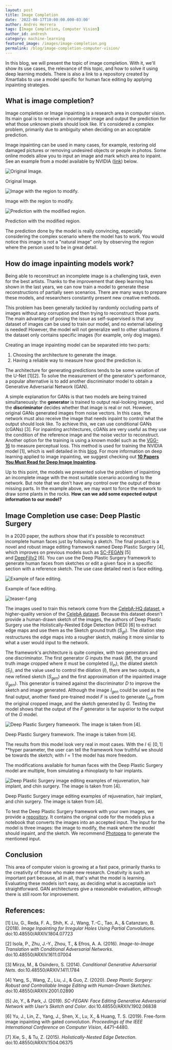```yaml
---
layout: post
title: Image Completion
date: '2022-08-17T10:00:00.000-03:00'
author: Andrés Herrera
tags: [Image Completion, Computer Vision]
author_id: andresh
category: machine-learning
featured_image: /images/image-completion.png
permalink: /blog/image-completion-computer-vision/
---
```


In this blog, we will present the topic of image completion. With it, we'll show its use cases, the relevance of this topic, and how to solve it using deep learning models. There is also a link to a repository created by Xmartlabs to use a model specific for human face editing by applying inpainting strategies.

## What is image completion?

Image completion or Image inpainting is a research area in computer vision. Its main goal is to receive an incomplete image and output the prediction for what those unknown pixels should look like. It's considered a complex problem, primarily due to ambiguity when deciding on an acceptable prediction.

Image inpainting can be used in many cases, for example, restoring old damaged pictures or removing undesired objects or people in photos. Some online models allow you to input an image and mark which area to inpaint. See an example from a model available by NVIDIA ([link](https://www.nvidia.com/research/inpainting/)) below.

![Original Image.](/images/image-completion/index.png)

Original Image.

![Image with the region to modify.](/images/image-completion/img_w_mask.png)

Image with the region to modify.

![Prediction with the modified region.](/images/image-completion/original_result.png)

Prediction with the modified region.

The prediction done by the model is really convincing, especially considering the complex scenario where the model has to work. You would notice this image is not a "natural image" only by observing the region where the person used to be in great detail.

## How do image inpainting models work?

Being able to reconstruct an incomplete image is a challenging task, even for the best artists. Thanks to the improvement that deep learning has shown in the last years, we can now train a model to generate these reconstructions of partially seen scenarios. There are many ways to prepare these models, and researchers constantly present new creative methods.

This problem has been generally tackled by randomly occluding parts of images without any corruption and then trying to reconstruct those parts. The main advantage of posing the issue as self-supervised is that any dataset of images can be used to train our model, and no external labeling is needed! However, the model will not generalize well to other situations if the dataset only contains specific images (for example, only dog images).

Creating an image inpainting model can be separated into two parts:

1. Choosing the architecture to generate the image.
2. Having a reliable way to measure how good the prediction is.

The architecture for generating predictions tends to be some variation of the U-Net [1][2]. To solve the measurement of the generator's performance, a popular alternative is to add another discriminator model to obtain a Generative Adversarial Network (GAN).

A simple explanation for GANs is that two models are being trained simultaneously: the **generator** is trained to output real-looking images, and the **discriminator** decides whether that image is real or not. However, original GANs generated images from noise vectors. In this case, the network must also receive the image that needs inpaint to control what the output should look like. To achieve this, we can use conditional GANs (cGANs) [3]. For inpainting architectures, cGANs are very useful as they use the condition of the reference image and the noise vector to reconstruct. Another option for the training is using a known model such as the [VGG-16](https://medium.com/@mygreatlearning/everything-you-need-to-know-about-vgg16-7315defb5918) to measure perceptual loss. This method is used for training the NVIDIA model [1], which is well detailed in this [blog](https://towardsdatascience.com/pushing-the-limits-of-deep-image-inpainting-using-partial-convolutions-ed5520775ab4). For more information on deep learning applied to image inpainting, we suggest checking out **[10 Papers You Must Read for Deep Image Inpainting](https://towardsdatascience.com/10-papers-you-must-read-for-deep-image-inpainting-2e41c589ced0).**

Up to this point, the models we presented solve the problem of inpainting an incomplete image with the most suitable scenario according to the network. But note that we don't have any control over the output of those missing parts. In the example above, we may want to force the network to draw some plants in the rocks. **How can we add some expected output information to our model?**

## Image Completion use case: Deep Plastic Surgery

In a 2020 paper, the authors show that it's possible to reconstruct incomplete human faces just by following a sketch. The final product is a novel and robust image editing framework named Deep Plastic Surgery [4], which improves on previous models such as [SC-FEGAN](https://github.com/run-youngjoo/SC-FEGAN) [5] and [DeepFillv2](https://github.com/zhaoyuzhi/deepfillv2) [6]. You can use the Deep Plastic Surgery framework to generate human faces from sketches or edit a given face in a specific section with a reference sketch. The use case detailed next is face editing.

![Example of face editing.](/images/image-completion/teaser-d.png)

Example of face editing.

![teaser-f.png](/images/image-completion/teaser-f.png)

The images used to train this network come from the [CelebA-HQ dataset](https://research.nvidia.com/publication/2018-04_progressive-growing-gans-improved-quality-stability-and-variation), a higher-quality version of the [CelebA dataset](http://mmlab.ie.cuhk.edu.hk/projects/CelebA.html). Because this dataset doesn't provide a human-drawn sketch of the images, the authors of Deep Plastic Surgery use the Holistically-Nested Edge Detection (HED) [6] to extract edge maps and use them as the Sketch ground truth ($S_{gt}$). The dilation step restructures the edge maps into a rougher sketch, making it more similar to what a user would input to the network.

The framework's architecture is quite complex, with two generators and one discriminator. The first generator *G* inputs the mask (*M*), the ground truth image cropped where it must be completed ($I_{in}$), the dilated sketch ($S_l$), and the value used to control the dilation (*l*), there are two outputs, a new refined sketch ($S_{gen}$) and the first approximation of the inpainted image ($I_{gen}$). This generator is trained against the discriminator *D* to improve the sketch and image generated. Although the image $I_{gen}$ could be used as the final output, another fixed pre-trained model *F* is used to generate $I_{out}$ from the original cropped image, and the sketch generated by *G.* Testing the model shows that the output of the *F* generator is far superior to the output of the *G* model.

![Deep Plastic Surgery framework. The image is taken from [4].](/images/image-completion/Screenshot_from_2022-08-01_14-51-48.png)

Deep Plastic Surgery framework. The image is taken from [4].

The results from this model look very real in most cases. With the $l \in [0, 1]$ **hyper parameter, the user can tell the framework how truthful we should be towards the sketch; with $l = 1$ the model has more freedom.

The modifications available for human faces with the Deep Plastic Surgery model are multiple, from simulating a rhinoplasty to hair implants.

![Deep Plastic Surgery image editing examples of rejuvenation, hair implant, and chin surgery. The image is taken from [4].](/images/image-completion/Screenshot_from_2022-08-02_13-44-21.png)

Deep Plastic Surgery image editing examples of rejuvenation, hair implant, and chin surgery. The image is taken from [4].

To test the Deep Plastic Surgery framework with your own images, we provide a [repository](https://github.com/xmartlabs/FaceInpaintingDemo). It contains the original code for the models plus a notebook that converts the images into an accepted input. The input for the model is three images: the image to modify, the mask where the model should inpaint, and the sketch. We recommend [Photopea](https://www.photopea.com/) to generate the mentioned input.

## Conclusion

This area of computer vision is growing at a fast pace, primarily thanks to the creativity of those who make new research. Creativity is such an important part because, all in all, that's what the model is learning. Evaluating these models isn’t easy, as deciding what is acceptable isn’t straightforward. GAN architectures give a reasonable evaluation, although there is still room for improvement.

## References:

[1] Liu, G., Reda, F. A., Shih, K. J., Wang, T.-C., Tao, A., & Catanzaro, B. (2018). *Image Inpainting for Irregular Holes Using Partial Convolutions*. doi:10.48550/ARXIV.1804.07723

[2] Isola, P., Zhu, J.-Y., Zhou, T., & Efros, A. A. (2016). *Image-to-Image Translation with Conditional Adversarial Networks*. doi:10.48550/ARXIV.1611.07004

[3] Mirza, M., & Osindero, S. (2014). *Conditional Generative Adversarial Nets*. doi:10.48550/ARXIV.1411.1784

[4] Yang, S., Wang, Z., Liu, J., & Guo, Z. (2020). *Deep Plastic Surgery: Robust and Controllable Image Editing with Human-Drawn Sketches*. doi:10.48550/ARXIV.2001.02890

[5] Jo, Y., & Park, J. (2019). *SC-FEGAN: Face Editing Generative Adversarial Network with User’s Sketch and Color*. doi:10.48550/ARXIV.1902.06838

[6] Yu, J., Lin, Z., Yang, J., Shen, X., Lu, X., & Huang, T. S. (2019). Free-form image inpainting with gated convolution. *Proceedings of the IEEE International Conference on Computer Vision*, 4471–4480.

[7] Xie, S., & Tu, Z. (2015). *Holistically-Nested Edge Detection*. doi:10.48550/ARXIV.1504.06375